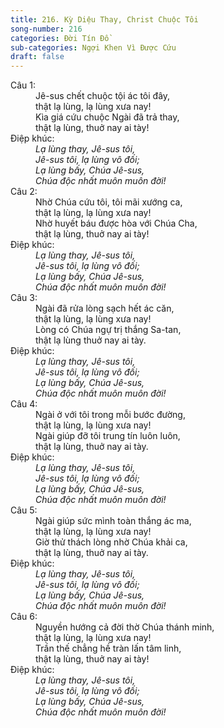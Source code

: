```yaml
---
title: 216. Kỳ Diệu Thay, Christ Chuộc Tôi
song-number: 216
categories: Đời Tín Đồ
sub-categories: Ngợi Khen Vì Được Cứu
draft: false
---
```

<dl><dt>Câu 1:</dt><dd data-verse="1">Jê-sus chết chuộc tội ác tôi đây, <br/>thật lạ lùng, lạ lùng xưa nay! <br/>Kìa giá cứu chuộc Ngài đã trả thay, <br/>thật lạ lùng, thuở nay ai tày! </dd><dt>Điệp khúc:</dt><dd data-chorus="1"><em>Lạ lùng thay, Jê-sus tôi, <br/>Jê-sus tôi, lạ lùng vô đối; <br/>Lạ lùng bấy, Chúa Jê-sus, <br/>Chúa độc nhất muôn muôn đời! </em></dd><dt>Câu 2:</dt><dd data-verse="2">Nhờ Chúa cứu tôi, tôi mãi xướng ca, <br/>thật lạ lùng, lạ lùng xưa nay! <br/>Nhờ huyết báu được hòa với Chúa Cha, <br/>thật lạ lùng, thuở nay ai tày! </dd><dt>Điệp khúc:</dt><dd data-chorus="1"><em>Lạ lùng thay, Jê-sus tôi, <br/>Jê-sus tôi, lạ lùng vô đối; <br/>Lạ lùng bấy, Chúa Jê-sus, <br/>Chúa độc nhất muôn muôn đời! </em></dd><dt>Câu 3:</dt><dd data-verse="3">Ngài đã rửa lòng sạch hết ác căn, <br/>thật lạ lùng, lạ lùng xưa nay! <br/>Lòng có Chúa ngự trị thắng Sa-tan, <br/>thật lạ lùng thuở nay ai tày. </dd><dt>Điệp khúc:</dt><dd data-chorus="1"><em>Lạ lùng thay, Jê-sus tôi, <br/>Jê-sus tôi, lạ lùng vô đối; <br/>Lạ lùng bấy, Chúa Jê-sus, <br/>Chúa độc nhất muôn muôn đời! </em></dd><dt>Câu 4:</dt><dd data-verse="4">Ngài ở với tôi trong mỗi bước đường, <br/>thật lạ lùng, lạ lùng xưa nay! <br/>Ngài giúp đỡ tôi trung tín luôn luôn, <br/>thật lạ lùng, thuở nay ai tày. </dd><dt>Điệp khúc:</dt><dd data-chorus="1"><em>Lạ lùng thay, Jê-sus tôi, <br/>Jê-sus tôi, lạ lùng vô đối; <br/>Lạ lùng bấy, Chúa Jê-sus, <br/>Chúa độc nhất muôn muôn đời! </em></dd><dt>Câu 5:</dt><dd data-verse="5">Ngài giúp sức mình toàn thắng ác ma, <br/>thật lạ lùng, lạ lùng xưa nay! <br/>Giờ thử thách lòng nhờ Chúa khải ca, <br/>thật lạ lùng, thuở nay ai tày. </dd><dt>Điệp khúc:</dt><dd data-chorus="1"><em>Lạ lùng thay, Jê-sus tôi, <br/>Jê-sus tôi, lạ lùng vô đối; <br/>Lạ lùng bấy, Chúa Jê-sus, <br/>Chúa độc nhất muôn muôn đời! </em></dd><dt>Câu 6:</dt><dd data-verse="5">Nguyền hướng cả đời thờ Chúa thánh minh, <br/>thật lạ lùng, lạ lùng xưa nay! <br/>Trần thế chẳng hề tràn lấn tâm linh, <br/>thật lạ lùng, thuở nay ai tày! </dd><dt>Điệp khúc:</dt><dd data-chorus="1"><em>Lạ lùng thay, Jê-sus tôi, <br/>Jê-sus tôi, lạ lùng vô đối; <br/>Lạ lùng bấy, Chúa Jê-sus, <br/>Chúa độc nhất muôn muôn đời! </em></dd></dl>